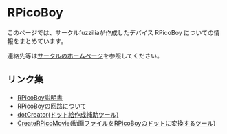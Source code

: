 # RPicoBoy

このページでは、サークルfuzziliaが作成したデバイス RPicoBoy についての情報をまとめています。

連絡先等は[サークルのホームページ](https://fuzzilia.github.io/)を参照してください。

## リンク集
- [RPicoBoy説明書](./manual/manual.md)
- [RPicoBoyの回路について](./circuit/circuit.md)
- [dotCreator(ドット絵作成補助ツール)](./dotcreator/dotcreator.md)
- [CreateRPicoMovie(動画ファイルをRPicoBoyのドットに変換するツール)](./create_rpico_movie/create_rpico_movie.md)
